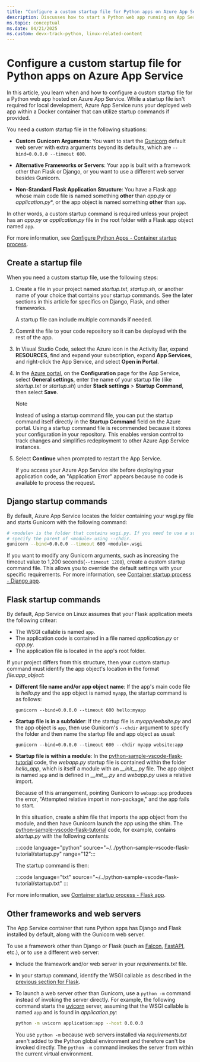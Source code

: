 ```yaml
---
title: "Configure a custom startup file for Python apps on Azure App Service on Linux"
description: Discusses how to start a Python web app running on App Service, including specific instructions for Django, Flask, and other frameworks.
ms.topic: conceptual
ms.date: 04/21/2025
ms.custom: devx-track-python, linux-related-content
---
```


# Configure a custom startup file for Python apps on Azure App Service

In this article, you learn when and how to configure a custom startup file for a Python web app hosted on Azure App Service. While a startup file isn't required for local development, Azure App Service runs your deployed web app within a Docker container that can utilize startup commands if provided.

You need a custom startup file in the following situations:

* **Custom Gunicorn Arguments**: You want to start the [Gunicorn](https://gunicorn.org/) default web server with extra arguments beyond its defaults, which are `--bind=0.0.0.0 --timeout 600`.

* **Alternative Frameworks or Servers**: Your app is built with a framework other than Flask or Django, or you want to use a different web server besides Gunicorn.

* **Non-Standard Flask Application Structure**: You have a Flask app whose main code file is named something **other** than *app.py* or *application.py**, or the app object is named something **other** than `app`.

In other words, a custom startup command is required unless your project has an *app.py* or *application.py* file in the root folder with a Flask app object named `app`.

For more information, see [Configure Python Apps - Container startup process](/azure/app-service/configure-language-python#container-startup-process).

## Create a startup file

When you need a custom startup file, use the following steps:

1. Create a file in your project named *startup.txt*, *startup.sh*, or another name of your choice that contains your startup commands. See the later sections in this article for specifics on Django, Flask, and other frameworks.

    A startup file can include multiple commands if needed.

1. Commit the file to your code repository so it can be deployed with the rest of the app.

1. In Visual Studio Code, select the Azure icon in the Activity Bar, expand **RESOURCES**,  find and expand your subscription, expand **App Services**, and right-click the App Service, and select **Open in Portal**.

1. In the [Azure portal](https://portal.azure.com/), on the **Configuration** page for the App Service, select **General settings**, enter the name of your startup file (like *startup.txt* or *startup.sh*) under **Stack settings** > **Startup Command**, then select **Save**.

    > [!NOTE]
    > Instead of using a startup command file, you can put the startup command itself directly in the **Startup Command** field on the Azure portal. Using a startup command file is recommended because it stores your configuration in your repository. This enables version control to track changes and simplifies redeployment to other Azure App Service instances.

1. Select **Continue** when prompted to restart the App Service.

    If you access your Azure App Service site before deploying your application code, an "Application Error" appears because no code is available to process the request.

## Django startup commands

By default, Azure App Service locates the folder containing your wsgi.py file and starts Gunicorn with the following command:

```sh
# <module> is the folder that contains wsgi.py. If you need to use a subfolder,
# specify the parent of <module> using --chdir.
gunicorn --bind=0.0.0.0 --timeout 600 <module>.wsgi
```

If you want to modify any Gunicorn arguments, such as increasing the timeout value to 1,200 seconds(`--timeout 1200`), create a custom startup command file. This allows you to override the default settings with your specific requirements. For more information, see [Container startup process - Django app](/azure/app-service/configure-language-python#django-app).

## Flask startup commands

By default, App Service on Linux assumes that your Flask application meets the following critear:

* The WSGI callable is named `app`.
* The application code is contained in a file named *application.py* or *app.py*.
* The application file is located in the app's root folder.

If your project differs from this structure, then your custom startup command must identify the app object's location in the format *file:app_object*:

* **Different file name and/or app object name**: If the app's main code file is *hello.py* and the app object is named `myapp`, the startup command is as follows:

    ```text
    gunicorn --bind=0.0.0.0 --timeout 600 hello:myapp
    ```

* **Startup file is in a subfolder**: If the startup file is *myapp/website.py* and the app object is `app`, then use Gunicorn's `--chdir` argument to specify the folder and then name the startup file and app object as usual:

    ```text
    gunicorn --bind=0.0.0.0 --timeout 600 --chdir myapp website:app
    ```

* **Startup file is within a module**: In the [python-sample-vscode-flask-tutorial](https://github.com/Microsoft/python-sample-vscode-flask-tutorial) code, the *webapp.py* startup file is contained within the folder *hello_app*, which is itself a module with an *\_\_init\_\_.py* file. The app object is named `app` and is defined in *\_\_init\_\_.py* and *webapp.py* uses a relative import.

    Because of this arrangement, pointing Gunicorn to `webapp:app` produces the error, "Attempted relative import in non-package," and the app fails to start.

    In this situation, create a shim file that imports the app object from the module, and then have Gunicorn launch the app using the shim. The [python-sample-vscode-flask-tutorial](https://github.com/Microsoft/python-sample-vscode-flask-tutorial) code, for example, contains *startup.py* with the following contents:

    :::code language="python" source="~/../python-sample-vscode-flask-tutorial/startup.py" range="12":::

    The startup command is then:

    :::code language="txt" source="~/../python-sample-vscode-flask-tutorial/startup.txt" :::

For more information, see [Container startup process - Flask app](/azure/app-service/configure-language-python#flask-app).

## Other frameworks and web servers

The App Service container that runs Python apps has Django and Flask installed by default, along with the Gunicorn web server.

To use a framework other than Django or Flask (such as [Falcon](https://falconframework.org/), [FastAPI](https://fastapi.tiangolo.com/), etc.), or to use a different web server:

- Include the framework and/or web server in your *requirements.txt* file.

- In your startup command, identify the WSGI callable as described in the [previous section for Flask](#flask-startup-commands).

- To launch a web server other than Gunicorn, use a `python -m` command instead of invoking the server directly. For example, the following command starts the [uvicorn](https://www.uvicorn.org/) server, assuming that the WSGI callable is named `app` and is found in *application.py*:

    ```sh
    python -m uvicorn application:app --host 0.0.0.0
    ```

    You use `python -m` because web servers installed via *requirements.txt* aren't added to the Python global environment and therefore can't be invoked directly. The `python -m` command invokes the server from within the current virtual environment.
